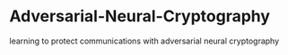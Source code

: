 # Adversarial-Neural-Cryptography
learning to protect communications with adversarial neural cryptography
